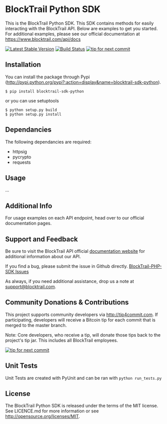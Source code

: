 BlockTrail Python SDK
=====================
This is the BlockTrail Python SDK. This SDK contains methods for easily interacting with the BlockTrail API.
Below are examples to get you started. For additional examples, please see our official documentation
at https://www.blocktrail.com/api/docs

[![Latest Stable Version](https://badge.fury.io/py/blocktrail-sdk-python.svg)](http://badge.fury.io/py/blocktrail-sdk-python)
[![Build Status](https://travis-ci.org/blocktrail/blocktrail-sdk-python.png)](https://travis-ci.org/blocktrail/blocktrail-sdk-python)
[![tip for next commit](https://tip4commit.com/projects/1011.svg)](https://tip4commit.com/github/blocktrail/blocktrail-sdk-python)

Installation
------------
You can install the package through Pypi (http://pypi.python.org/pypi?:action=display&name=blocktrail-sdk-python).
```
$ pip install blocktrail-sdk-python
```

or you can use setuptools
```
$ python setup.py build
$ python setup.py install
```

Dependancies
------------
The following dependancies are required:
 - httpsig
 - pycrypto
 - requests

Usage
-----
...

Additional Info
---------------
For usage examples on each API endpoint, head over to our official documentation pages.

Support and Feedback
--------------------
Be sure to visit the BlockTrail API official [documentation website](https://www.blocktrail.com/api/docs)
for additional information about our API.

If you find a bug, please submit the issue in Github directly.
[BlockTrail-PHP-SDK Issues](https://github.com/blocktrail/blocktrail-sdk-python/issues)

As always, if you need additional assistance, drop us a note at
[support@blocktrail.com](mailto:support@blocktrail.com).

Community Donations & Contributions
-----------------------------------
This project supports community developers via http://tip4commit.com. If participating, developers will receive a Bitcoin tip for each commit that is merged to the master branch.

Note: Core developers, who receive a tip, will donate those tips back to the project's tip jar. This includes all BlockTrail employees.

[![tip for next commit](https://tip4commit.com/projects/1011.svg)](https://tip4commit.com/github/blocktrail/blocktrail-sdk-python)

Unit Tests
----------
Unit Tests are created with PyUnit and can be ran with `python run_tests.py`

License
-------
The BlockTrail Python SDK is released under the terms of the MIT license. See LICENCE.md for more information or see http://opensource.org/licenses/MIT.
